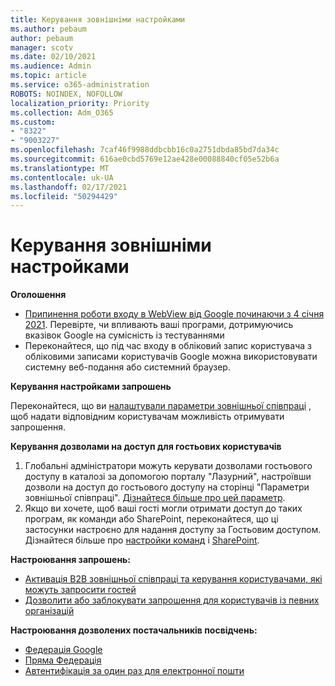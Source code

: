 ```yaml
---
title: Керування зовнішніми настройками
ms.author: pebaum
author: pebaum
manager: scotv
ms.date: 02/10/2021
ms.audience: Admin
ms.topic: article
ms.service: o365-administration
ROBOTS: NOINDEX, NOFOLLOW
localization_priority: Priority
ms.collection: Adm_O365
ms.custom:
- "8322"
- "9003227"
ms.openlocfilehash: 7caf46f9988ddbcbb16c0a2751dbda85bd7da34c
ms.sourcegitcommit: 616ae0cbd5769e12ae428e00088840cf05e52b6a
ms.translationtype: MT
ms.contentlocale: uk-UA
ms.lasthandoff: 02/17/2021
ms.locfileid: "50294429"
---
```

# <a name="managing-external-settings"></a>Керування зовнішніми настройками

**Оголошення**

- [Припинення роботи входу в WebView від Google починаючи з 4 січня 2021](https://docs.microsoft.com/azure/active-directory/external-identities/google-federation?WT.mc_id=Portal-Microsoft_Azure_Support#deprecation-of-webview-sign-in-support). Перевірте, чи впливають ваші програми, дотримуючись вказівок Google на сумісність із тестуваннями
- Переконайтеся, що під час входу в обліковий запис користувача з обліковими записами користувачів Google можна використовувати системну веб-подання або системний браузер.

**Керування настройками запрошень**

Переконайтеся, що ви [налаштували параметри зовнішньої співпраці](https://docs.microsoft.com/azure/active-directory/external-identities/delegate-invitations?WT.mc_id=Portal-Microsoft_Azure_Support) , щоб надати відповідним користувачам можливість отримувати запрошення.

**Керування дозволами на доступ для гостьових користувачів**

1. Глобальні адміністратори можуть керувати дозволами гостьового доступу в каталозі за допомогою порталу "Лазурний", настроївши дозволи на доступ до гостьового доступу на сторінці "Параметри зовнішньої співпраці". [Дізнайтеся більше про цей параметр](https://docs.microsoft.com/azure/active-directory/fundamentals/users-default-permissions?WT.mc_id=Portal-Microsoft_Azure_Support).
2. Якщо ви хочете, щоб ваші гості могли отримати доступ до таких програм, як команди або SharePoint, переконайтеся, що ці застосунки настроєно для надання доступу за Гостьовим доступом. Дізнайтеся більше про [настройки команд](https://docs.microsoft.com/microsoftteams/guest-access?WT.mc_id=Portal-Microsoft_Azure_Support) і [SharePoint](https://docs.microsoft.com/sharepoint/external-sharing-overview?WT.mc_id=Portal-Microsoft_Azure_Support).

**Настроювання запрошень:**

- [Активація B2B зовнішньої співпраці та керування користувачами, які можуть запросити гостей](https://docs.microsoft.com/azure/active-directory/b2b/delegate-invitations?WT.mc_id=Portal-Microsoft_Azure_Support)
- [Дозволити або заблокувати запрошення для користувачів із певних організацій](https://docs.microsoft.com/azure/active-directory/b2b/allow-deny-list?WT.mc_id=Portal-Microsoft_Azure_Support)

**Настроювання дозволених постачальників посвідчень:**

- [Федерація Google](https://docs.microsoft.com/azure/active-directory/b2b/google-federation?WT.mc_id=Portal-Microsoft_Azure_Support)
- [Пряма Федерація](https://docs.microsoft.com/azure/active-directory/b2b/direct-federation?WT.mc_id=Portal-Microsoft_Azure_Support)
- [Автентифікація за один раз для електронної пошти](https://docs.microsoft.com/azure/active-directory/b2b/one-time-passcode?WT.mc_id=Portal-Microsoft_Azure_Support)
